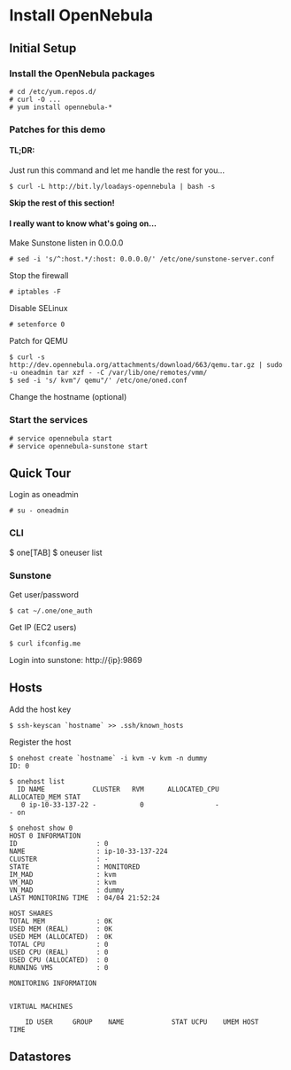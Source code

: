 # Install OpenNebula

Initial Setup
-------------

### Install the OpenNebula packages

    # cd /etc/yum.repos.d/
    # curl -O ...
    # yum install opennebula-*

### Patches for this demo

#### TL;DR:

Just run this command and let me handle the rest for you...

    $ curl -L http://bit.ly/loadays-opennebula | bash -s

**Skip the rest of this section!**

#### I really want to know what's going on...

Make Sunstone listen in 0.0.0.0

    # sed -i 's/^:host.*/:host: 0.0.0.0/' /etc/one/sunstone-server.conf

Stop the firewall

    # iptables -F

Disable SELinux

    # setenforce 0

Patch for QEMU

    $ curl -s http://dev.opennebula.org/attachments/download/663/qemu.tar.gz | sudo -u oneadmin tar xzf - -C /var/lib/one/remotes/vmm/
    $ sed -i 's/ kvm"/ qemu"/' /etc/one/oned.conf

Change the hostname (optional)

### Start the services

    # service opennebula start
    # service opennebula-sunstone start

Quick Tour
----------

Login as oneadmin

    # su - oneadmin

### CLI

$ one[TAB]
$ oneuser list

### Sunstone

Get user/password

    $ cat ~/.one/one_auth

Get IP (EC2 users)

    $ curl ifconfig.me

Login into sunstone: http://{ip}:9869

Hosts
-----

Add the host key

    $ ssh-keyscan `hostname` >> .ssh/known_hosts

Register the host

    $ onehost create `hostname` -i kvm -v kvm -n dummy
    ID: 0

    $ onehost list
      ID NAME            CLUSTER   RVM      ALLOCATED_CPU      ALLOCATED_MEM STAT
       0 ip-10-33-137-22 -           0                  -                  - on

    $ onehost show 0
    HOST 0 INFORMATION
    ID                    : 0
    NAME                  : ip-10-33-137-224
    CLUSTER               : -
    STATE                 : MONITORED
    IM_MAD                : kvm
    VM_MAD                : kvm
    VN_MAD                : dummy
    LAST MONITORING TIME  : 04/04 21:52:24

    HOST SHARES
    TOTAL MEM             : 0K
    USED MEM (REAL)       : 0K
    USED MEM (ALLOCATED)  : 0K
    TOTAL CPU             : 0
    USED CPU (REAL)       : 0
    USED CPU (ALLOCATED)  : 0
    RUNNING VMS           : 0

    MONITORING INFORMATION


    VIRTUAL MACHINES

        ID USER     GROUP    NAME            STAT UCPU    UMEM HOST             TIME


Datastores
----------

